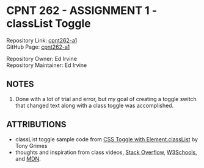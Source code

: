 # CPNT 262 - ASSIGNMENT 1 - classList Toggle  

Repository Link: [cpnt262-a1]()  
GitHub Page: [cpnt262-a1]()  

Repository Owner:  Ed Irvine  
Repository Maintainer:  Ed Irvine  

## NOTES

1.  Done with a lot of trial and error, but my goal of creating a toggle switch that changed text along with a class toggle was accomplished.


## ATTRIBUTIONS

- classList toggle sample code from [CSS Toggle with Element.classList](https://codepen.io/browsertherapy/pen/jOWdRze) by Tony Grimes  
- thoughts and inspiration from class videos, [Stack Overflow](https://stackoverflow.com/), [W3Schools](https://www.w3schools.com/), and [MDN](https://developer.mozilla.org/en-US/).  

